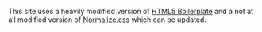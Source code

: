 This site uses a heavily modified version of [HTML5 Boilerplate](http://html5boilerplate.com) and a not at all modified version of [Normalize.css](http://necolas.github.io/normalize.css/) which can be updated.